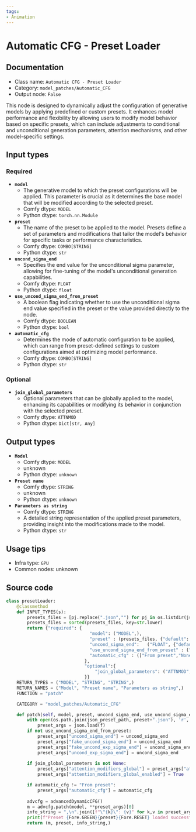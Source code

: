 ```yaml
---
tags:
- Animation
---
```


# Automatic CFG - Preset Loader
## Documentation
- Class name: `Automatic CFG - Preset Loader`
- Category: `model_patches/Automatic_CFG`
- Output node: `False`

This node is designed to dynamically adjust the configuration of generative models by applying predefined or custom presets. It enhances model performance and flexibility by allowing users to modify model behavior based on specific presets, which can include adjustments to conditional and unconditional generation parameters, attention mechanisms, and other model-specific settings.
## Input types
### Required
- **`model`**
    - The generative model to which the preset configurations will be applied. This parameter is crucial as it determines the base model that will be modified according to the selected preset.
    - Comfy dtype: `MODEL`
    - Python dtype: `torch.nn.Module`
- **`preset`**
    - The name of the preset to be applied to the model. Presets define a set of parameters and modifications that tailor the model's behavior for specific tasks or performance characteristics.
    - Comfy dtype: `COMBO[STRING]`
    - Python dtype: `str`
- **`uncond_sigma_end`**
    - Specifies the end value for the unconditional sigma parameter, allowing for fine-tuning of the model's unconditional generation capabilities.
    - Comfy dtype: `FLOAT`
    - Python dtype: `float`
- **`use_uncond_sigma_end_from_preset`**
    - A boolean flag indicating whether to use the unconditional sigma end value specified in the preset or the value provided directly to the node.
    - Comfy dtype: `BOOLEAN`
    - Python dtype: `bool`
- **`automatic_cfg`**
    - Determines the mode of automatic configuration to be applied, which can range from preset-defined settings to custom configurations aimed at optimizing model performance.
    - Comfy dtype: `COMBO[STRING]`
    - Python dtype: `str`
### Optional
- **`join_global_parameters`**
    - Optional parameters that can be globally applied to the model, enhancing its capabilities or modifying its behavior in conjunction with the selected preset.
    - Comfy dtype: `ATTNMOD`
    - Python dtype: `Dict[str, Any]`
## Output types
- **`Model`**
    - Comfy dtype: `MODEL`
    - unknown
    - Python dtype: `unknown`
- **`Preset name`**
    - Comfy dtype: `STRING`
    - unknown
    - Python dtype: `unknown`
- **`Parameters as string`**
    - Comfy dtype: `STRING`
    - A detailed string representation of the applied preset parameters, providing insight into the modifications made to the model.
    - Python dtype: `str`
## Usage tips
- Infra type: `GPU`
- Common nodes: unknown


## Source code
```python
class presetLoader:
    @classmethod
    def INPUT_TYPES(s):
        presets_files = [pj.replace(".json","") for pj in os.listdir(json_preset_path) if ".json" in pj and pj not in ["Experimental_temperature.json","do_not_delete.json"]]
        presets_files = sorted(presets_files, key=str.lower)
        return {"required": {
                                "model": ("MODEL",),
                                "preset" : (presets_files, {"default": "Excellent_attention"}),
                                "uncond_sigma_end":   ("FLOAT", {"default": 0.0, "min": 0.0, "max": 10000.0, "step": 0.1, "round": 0.01}),
                                "use_uncond_sigma_end_from_preset" : ("BOOLEAN", {"default": True}),
                                "automatic_cfg" : (["From preset","None", "soft", "hard", "hard_squared", "range"],),
                              },
                              "optional":{
                                  "join_global_parameters": ("ATTNMOD", {"forceInput": True}),
                              }}
    RETURN_TYPES = ("MODEL", "STRING", "STRING",)
    RETURN_NAMES = ("Model", "Preset name", "Parameters as string",)
    FUNCTION = "patch"

    CATEGORY = "model_patches/Automatic_CFG"

    def patch(self, model, preset, uncond_sigma_end, use_uncond_sigma_end_from_preset, automatic_cfg, join_global_parameters=None):
        with open(os.path.join(json_preset_path, preset+".json"), 'r', encoding='utf-8') as f:
            preset_args = json.load(f)
        if not use_uncond_sigma_end_from_preset:
            preset_args["uncond_sigma_end"] = uncond_sigma_end
            preset_args["fake_uncond_sigma_end"] = uncond_sigma_end
            preset_args["fake_uncond_exp_sigma_end"] = uncond_sigma_end
            preset_args["uncond_exp_sigma_end"] = uncond_sigma_end            
        
        if join_global_parameters is not None:
            preset_args["attention_modifiers_global"] = preset_args["attention_modifiers_global"] + join_global_parameters
            preset_args["attention_modifiers_global_enabled"] = True

        if automatic_cfg != "From preset":
            preset_args["automatic_cfg"] = automatic_cfg
        
        advcfg = advancedDynamicCFG()
        m = advcfg.patch(model, **preset_args)[0]
        info_string = ",\n".join([f"\"{k}\": {v}" for k,v in preset_args.items() if v != ""])
        print(f"Preset {Fore.GREEN}{preset}{Fore.RESET} loaded successfully!")
        return (m, preset, info_string,)

```
